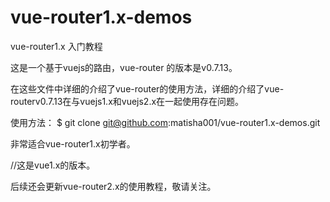 # vue-router1.x-demos


vue-router1.x  入门教程




这是一个基于vuejs的路由，vue-router 的版本是v0.7.13。





在这些文件中详细的介绍了vue-router的使用方法，详细的介绍了vue-routerv0.7.13在与vuejs1.x和vuejs2.x在一起使用存在问题。



使用方法：
$ git clone git@github.com:matisha001/vue-router1.x-demos.git



非常适合vue-router1.x初学者。
  <script src="vue1.js"></script>//这是vue1.x的版本。
  <script src="vue-router.js"></script>
  后续还会更新vue-router2.x的使用教程，敬请关注。
  
